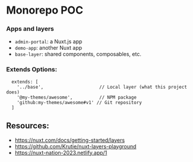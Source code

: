 # Monorepo POC

### Apps and layers
- `admin-portal`: a Nuxt.js app
- `demo-app`: another Nuxt app
- `base-layer`: shared components, composables, etc.

### Extends Options:

```
  extends: [
    '../base',                     // Local layer (what this project does)
    '@my-themes/awesome',          // NPM package
    'github:my-themes/awesome#v1' // Git repository
  ]
```

## Resources:
- https://nuxt.com/docs/getting-started/layers
- https://github.com/Krutie/nuxt-layers-playground
- https://nuxt-nation-2023.netlify.app/1
